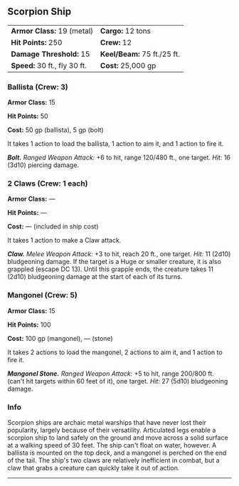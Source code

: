 ﻿## Scorpion Ship

|                               |                              |
|-------------------------------|------------------------------|
| **Armor Class:** 19 (metal)   | **Cargo:** 12 tons           |
| **Hit Points:** 250           | **Crew:** 12                 |
| **Damage Threshold:** 15      | **Keel/Beam:** 75 ft./25 ft. |
| **Speed:** 30 ft., fly 30 ft. | **Cost:** 25,000 gp          |

### Ballista (Crew: 3)

**Armor Class:** 15

**Hit Points:** 50

**Cost:** 50 gp (ballista), 5 gp (bolt)

It takes 1 action to load the ballista, 1 action to aim it, and 1 action to fire it.

***Bolt.*** *Ranged Weapon Attack:*  +6 to hit, range 120/480 ft., one target. *Hit:* 16 (3d10) piercing damage.

### 2 Claws (Crew: 1 each)

**Armor Class:** —

**Hit Points:** —

**Cost:** — (included in ship cost)

It takes 1 action to make a Claw attack.

***Claw.*** *Melee Weapon Attack:*  +3 to hit, reach 20 ft., one target. *Hit:* 11 (2d10) bludgeoning damage. If the target is a Huge or smaller creature, it is also grappled (escape DC 13). Until this grapple ends, the creature takes 11 (2d10) bludgeoning damage at the start of each of its turns.

### Mangonel (Crew: 5)

**Armor Class:** 15

**Hit Points:** 100

**Cost:** 100 gp (mangonel), — (stone)

It takes 2 actions to load the mangonel, 2 actions to aim it, and 1 action to fire it.

***Mangonel Stone.*** *Ranged Weapon Attack:*  +5 to hit, range 200/800 ft. (can't hit targets within 60 feet of it), one target. *Hit:* 27 (5d10) bludgeoning damage.

### Info

Scorpion ships are archaic metal warships that have never lost their popularity, largely because of their versatility. Articulated legs enable a scorpion ship to land safely on the ground and move across a solid surface at a walking speed of 30 feet. The ship can't float on water, however. A ballista is mounted on the top deck, and a mangonel is perched on the end of the tail. The ship's two claws are relatively inefficient in combat, but a claw that grabs a creature can quickly take it out of action.

---

